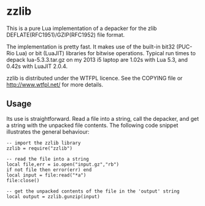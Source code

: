 # zzlib

This is a pure Lua implementation of a depacker for the zlib DEFLATE(RFC1951)/GZIP(RFC1952) file format.

The implementation is pretty fast. It makes use of the built-in bit32 (PUC-Rio
Lua) or bit (LuaJIT) libraries for bitwise operations. Typical run times to
depack lua-5.3.3.tar.gz on my 2013 i5 laptop are 1.02s with Lua 5.3, and 0.42s
with LuaJIT 2.0.4.

zzlib is distributed under the WTFPL licence. See the COPYING file
or http://www.wtfpl.net/ for more details.

## Usage

Its use is straightforward. Read a file into a string, call the depacker, and get a string with the unpacked file contents. The following code snippet illustrates the general behaviour:

```
-- import the zzlib library
zzlib = require("zzlib")

-- read the file into a string
local file,err = io.open("input.gz","rb")
if not file then error(err) end
local input = file:read("*a")
file:close()

-- get the unpacked contents of the file in the 'output' string
local output = zzlib.gunzip(input)
```
